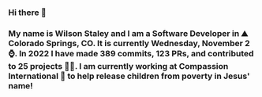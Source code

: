 ### Hi there 👋

### My name is Wilson Staley and I am a Software Developer in ⛰ Colorado Springs, CO.  It is currently Wednesday, November 2 ⌚. In 2022 I have made 389 commits, 123 PRs, and contributed to 25 projects 👨‍💻. I am currently working at Compassion International 🏢 to help release children from poverty in Jesus' name!